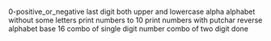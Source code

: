 0-positive_or_negative
last digit
both upper and lowercase alpha
alphabet without some letters
print numbers to 10
print numbers with putchar
reverse alphabet
base 16
combo of single digit number
combo of two digit
done
